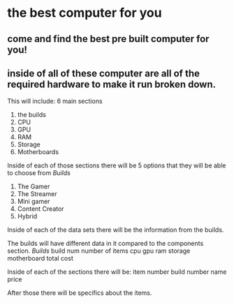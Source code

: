 # the best computer for you

## come and find the best pre built computer for you!
## inside of all of these computer are all of the required hardware to make it run broken down.

This will include: 6 main sections
1. the builds
2. CPU
3. GPU
4. RAM
5. Storage
6. Motherboards

Inside of each of those sections there will be 5 options that they will be able to choose from
*Builds*
1. The Gamer
2. The Streamer
3. Mini gamer
4. Content Creator
5. Hybrid

Inside of each of the data sets there will be the information from the builds.

The builds will have different data in it compared to the components section.
*Builds*
build num
number of items
cpu
gpu
ram
storage
motherboard
total cost

Inside of each of the sections there will be:
item number
build number
name
price

After those there will be specifics about the items.